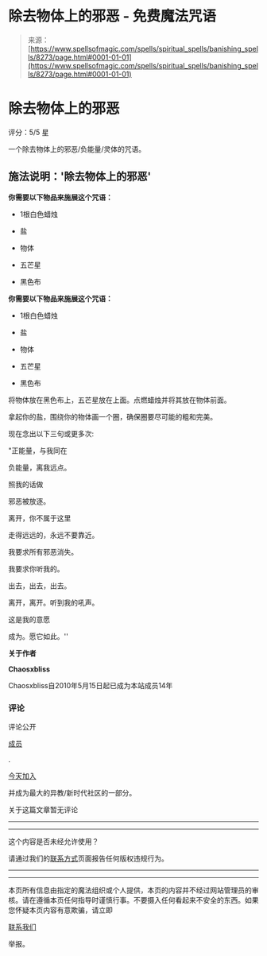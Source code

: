 <!--yml

分类：未分类

日期：2024年6月12日 18:43:43

-->

# 除去物体上的邪恶 - 免费魔法咒语

> 来源：[https://www.spellsofmagic.com/spells/spiritual_spells/banishing_spells/8273/page.html#0001-01-01](https://www.spellsofmagic.com/spells/spiritual_spells/banishing_spells/8273/page.html#0001-01-01)

<main role="main">

# 除去物体上的邪恶

评分：5/5 星

一个除去物体上的邪恶/负能量/灵体的咒语。

## 施法说明：'除去物体上的邪恶'

**你需要以下物品来施展这个咒语：**

+   1根白色蜡烛

+   盐

+   物体

+   五芒星

+   黑色布

**你需要以下物品来施展这个咒语：**

+   1根白色蜡烛

+   盐

+   物体

+   五芒星

+   黑色布

将物体放在黑色布上，五芒星放在上面。点燃蜡烛并将其放在物体前面。

拿起你的盐，围绕你的物体画一个圈，确保圈要尽可能的粗和完美。

现在念出以下三句或更多次:

"正能量，与我同在

负能量，离我远点。

照我的话做

邪恶被放逐。

离开，你不属于这里

走得远远的，永远不要靠近。

我要求所有邪恶消失。

我要求你听我的。

出去，出去，出去。

离开，离开。听到我的吼声。

这是我的意愿

成为。愿它如此。''

**关于作者**

**Chaosxbliss**

Chaosxbliss自2010年5月15日起已成为本站成员14年

### 评论

评论公开

[成员](/login.html)

.

[今天加入](/login.html)

并成为最大的异教/新时代社区的一部分。

关于这篇文章暂无评论

* * *

* * *

这个内容是否未经允许使用？

请通过我们的[联系方式](/contact.html?comment=copyright&offending=https%3a%2f%2fwww%2espellsofmagic%2ecom%2fspells%2fspiritual%5fspells%2fbanishing%5fspells%2f8273%2fpage%2ehtml)页面报告任何版权违规行为。

* * *

*****

本页所有信息由指定的魔法组织或个人提供，本页的内容并不经过网站管理员的审核。请在遵循本页任何指导时谨慎行事。不要摄入任何看起来不安全的东西。如果您怀疑本页内容有意欺骗，请立即

[联系我们](/contact.html)

举报。

</main>
